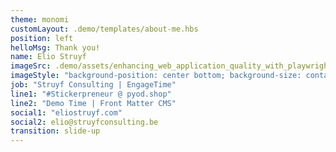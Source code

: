 ```yaml
---
theme: monomi
customLayout: .demo/templates/about-me.hbs
position: left
helloMsg: Thank you!
name: Elio Struyf
imageSrc: .demo/assets/enhancing_web_application_quality_with_playwright-qr-code.png
imageStyle: "background-position: center bottom; background-size: contain; background-repeat: no-repeat;"
job: "Struyf Consulting | EngageTime"
line1: "#Stickerpreneur @ pyod.shop"
line2: "Demo Time | Front Matter CMS"
social1: "eliostruyf.com"
social2: elio@struyfconsulting.be
transition: slide-up
---
```

